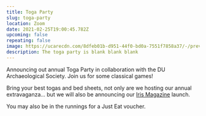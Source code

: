 ```yaml
---
title: Toga Party
slug: toga-party
location: Zoom
date: 2021-02-25T19:00:45.782Z
upcoming: false
repeating: false
image: https://ucarecdn.com/8dfeb01b-d951-44f0-bd0a-7551f7858a37/-/preview/
description: The toga party is blank blank blank
---
```

Announcing out annual Toga Party in collaboration with the DU Archaeological Society. Join us for some classical games!

Bring your best togas and bed sheets, not only are we hosting our annual extravaganza... but we will also be announcing our [Iris Magazine](https://issuu.com/iristr) launch. 

You may also be in the runnings for a Just Eat voucher.